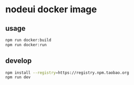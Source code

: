 # nodeui docker image

## usage

```bash
npm run docker:build
npm run docker:run
```

## develop

```bash
npm install --registry=https://registry.npm.taobao.org
npm run dev
```
